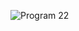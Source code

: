 ![Program 22](https://user-images.githubusercontent.com/112487116/215242646-75d8d4c3-8225-4194-bb53-21b914015806.png)
